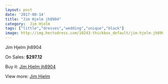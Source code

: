 ```yaml
---
layout: post
date: '2017-08-14'
title: "Jim Hjelm jh8904"
category:  Jim Hjelm
tags: ["little","dresses","wedding","unique","black"]
image: http://img.hectodress.com/10243-thickbox_default/jim-hjelm-jh8904.jpg
---
```

Jim Hjelm jh8904

On Sales: **$297.12**
<a href="https://www.hectodress.com/-jim-hjelm/5072-jim-hjelm-jh8904.html"><amp-img layout="responsive" width="600" height="600" src="//img.hectodress.com/10243-thickbox_default/jim-hjelm-jh8904.jpg" alt="Jim Hjelm jh8904 0" /></a>
<a href="https://www.hectodress.com/-jim-hjelm/5072-jim-hjelm-jh8904.html"><amp-img layout="responsive" width="600" height="600" src="//img.hectodress.com/10245-thickbox_default/jim-hjelm-jh8904.jpg" alt="Jim Hjelm jh8904 1" /></a>
<a href="https://www.hectodress.com/-jim-hjelm/5072-jim-hjelm-jh8904.html"><amp-img layout="responsive" width="600" height="600" src="//img.hectodress.com/10244-thickbox_default/jim-hjelm-jh8904.jpg" alt="Jim Hjelm jh8904 2" /></a>

Buy it: [Jim Hjelm jh8904](https://www.hectodress.com/-jim-hjelm/5072-jim-hjelm-jh8904.html "Jim Hjelm jh8904")

View more: [ Jim Hjelm](https://www.hectodress.com/83--jim-hjelm " Jim Hjelm")